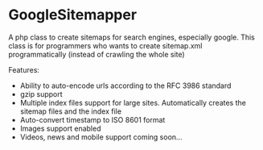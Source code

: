 GoogleSitemapper
================

A php class to create sitemaps for search engines, especially google. This class is for programmers who wants to create sitemap.xml
programmatically (instead of crawling the whole site)

Features:
 * Ability to auto-encode urls according to the RFC 3986 standard
 * gzip support
 * Multiple index files support for large sites. Automatically creates the sitemap files and the index file
 * Auto-convert timestamp to ISO 8601 format
 * Images support enabled
 * Videos, news and mobile support coming soon...